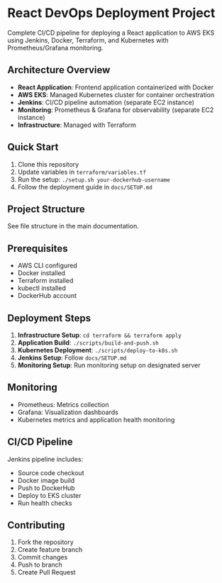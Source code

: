 # React DevOps Deployment Project

Complete CI/CD pipeline for deploying a React application to AWS EKS using Jenkins, Docker, Terraform, and Kubernetes with Prometheus/Grafana monitoring.

## Architecture Overview

- **React Application**: Frontend application containerized with Docker
- **AWS EKS**: Managed Kubernetes cluster for container orchestration
- **Jenkins**: CI/CD pipeline automation (separate EC2 instance)
- **Monitoring**: Prometheus & Grafana for observability (separate EC2 instance)
- **Infrastructure**: Managed with Terraform

## Quick Start

1. Clone this repository
2. Update variables in `terraform/variables.tf`
3. Run the setup: `./setup.sh your-dockerhub-username`
4. Follow the deployment guide in `docs/SETUP.md`

## Project Structure

See file structure in the main documentation.

## Prerequisites

- AWS CLI configured
- Docker installed
- Terraform installed
- kubectl installed
- DockerHub account

## Deployment Steps

1. **Infrastructure Setup**: `cd terraform && terraform apply`
2. **Application Build**: `./scripts/build-and-push.sh`
3. **Kubernetes Deployment**: `./scripts/deploy-to-k8s.sh`
4. **Jenkins Setup**: Follow `docs/SETUP.md`
5. **Monitoring Setup**: Run monitoring setup on designated server

## Monitoring

- Prometheus: Metrics collection
- Grafana: Visualization dashboards
- Kubernetes metrics and application health monitoring

## CI/CD Pipeline

Jenkins pipeline includes:
- Source code checkout
- Docker image build
- Push to DockerHub
- Deploy to EKS cluster
- Run health checks

## Contributing

1. Fork the repository
2. Create feature branch
3. Commit changes
4. Push to branch
5. Create Pull Request


